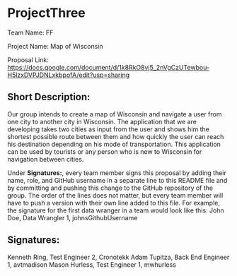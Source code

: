 # ProjectThree
Team Name: FF

Project Name: Map of Wisconsin

Proposal Link: https://docs.google.com/document/d/1k8RkO8vj5_2nVgCzUTewbou-H5lzxDVPJDNLxkbpofA/edit?usp=sharing

## Short Description:
Our group intends to create a map of Wisconsin and navigate a user from one city to another city in Wisconsin. The application that we are developing takes two cities as input from the user and shows him the shortest possible route between them and how quickly the user can reach his destination depending on his mode of transportation. This application can be used by tourists or any person who is new to Wisconsin for navigation between cities.


Under **Signatures:**, every team member signs this proposal by adding their name, role, and GitHub username in a separate line to this README file and by committing and pushing this change to the GitHub repository of the group. The order of the lines does not matter, but every team member will have to push a version with their own line added to this file. For example, the signature for the first data wranger in a team would look like this:
John Doe, Data Wrangler 1, johnsGithubUsername

## Signatures:
Kenneth Ring, Test Engineer 2, Cronotekk
Adam Tupitza, Back End Engineer 1, avtmadison
Mason Hurless, Test Engineer 1, mwhurless
